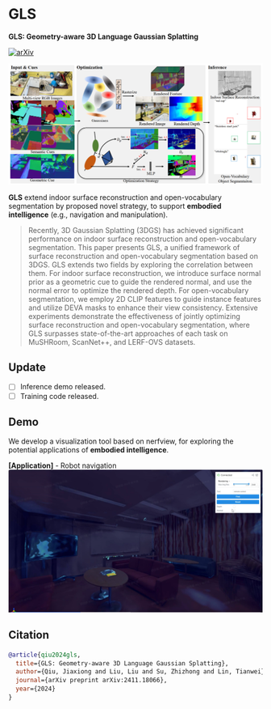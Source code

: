 # GLS

**GLS: Geometry-aware 3D Language Gaussian Splatting**

[![arXiv](https://img.shields.io/badge/arXiv-2411.18066-b31b1b.svg)](https://arxiv.org/pdf/2411.18066)

![alt text](assets/pipeline.png)

**GLS** extend indoor surface reconstruction and open-vocabulary segmentation by proposed novel strategy, to support **embodied intelligence** (e.g., navigation and manipulation). 
>Recently, 3D Gaussian Splatting (3DGS) has achieved significant performance on indoor surface reconstruction and open-vocabulary segmentation. This paper presents GLS, a unified framework of surface reconstruction and open-vocabulary segmentation based on 3DGS. GLS extends two fields by exploring the correlation between them. For indoor surface reconstruction, we introduce surface normal prior as a geometric cue to guide the rendered normal, and use the normal error to optimize the rendered depth. For open-vocabulary segmentation, we employ 2D CLIP features to guide instance features and utilize DEVA masks to enhance their view consistency. Extensive experiments demonstrate the effectiveness of jointly optimizing surface reconstruction and open-vocabulary segmentation, where GLS surpasses state-of-the-art approaches of each task on MuSHRoom, ScanNet++, and LERF-OVS datasets.

## Update

- [ ] Inference demo released.
- [ ] Training code released.

## Demo
We develop a visualization tool based on nerfview, for exploring the potential applications of **embodied intelligence**.

**[Application]** - Robot navigation
![alt text](assets/demo_nav1.png)

## Citation

```bibtex
@article{qiu2024gls,
  title={GLS: Geometry-aware 3D Language Gaussian Splatting},
  author={Qiu, Jiaxiong and Liu, Liu and Su, Zhizhong and Lin, Tianwei},
  journal={arXiv preprint arXiv:2411.18066},
  year={2024}
}
```
